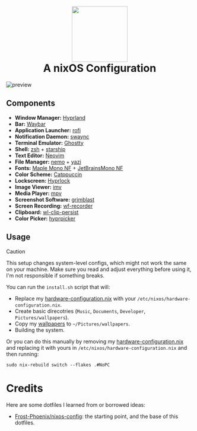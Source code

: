 <h1 align="center">
   <img src="https://files.artturin.com/files/nixoscolorful.svg" width="150px" /> 
   <br>
      A nixOS Configuration
   <br>
</h1>
<img alt="preview" src="https://github.com/user-attachments/assets/dbe48233-e55a-4a23-91f9-db5cd6d6322f" />

## Components

- **Window Manager:** [Hyprland][Hyprland]  
- **Bar:** [Waybar][Waybar]  
- **Application Launcher:** [rofi][rofi]  
- **Notification Daemon:** [swaync][swaync]  
- **Terminal Emulator:** [Ghostty][Ghostty]  
- **Shell:** [zsh][zsh] + [starship][starship]  
- **Text Editor:** [Neovim][Neovim]  
- **File Manager:** [nemo][nemo] + [yazi][yazi]  
- **Fonts:** [Maple Mono NF][Maple Mono] + [JetBrainsMono NF][JetBrainsMono]  
- **Color Scheme:** [Catppuccin][Catppuccin]  
- **Lockscreen:** [Hyprlock][Hyprlock]  
- **Image Viewer:** [imv][imv]  
- **Media Player:** [mpv][mpv]  
- **Screenshot Software:** [grimblast][grimblast]  
- **Screen Recording:** [wf-recorder][wf-recorder]  
- **Clipboard:** [wl-clip-persist][wl-clip-persist]  
- **Color Picker:** [hyprpicker][hyprpicker]  

## Usage
> [!CAUTION]
> This setup changes system-level configs, which might not work the same on your machine.
Make sure you read and adjust everything before using it, I'm not responsible if something breaks.

You can run the `install.sh` script that will:
 - Replace my [hardware-configuration.nix](/hosts/NoPC/hardware-configuration.nix) with your `/etc/nixos/hardware-configuration.nix`.
 - Create basic direcotries (`Music`, `Documents`, `Developer`, `Pictures/wallpapers`).
 - Copy my [wallpapers](/wallpapers) to `~/Pictures/wallpapers`.
 - Building the system.

Or you can do this manually by removing my [hardware-configuration.nix](/hosts/NoPC/hardware-configuration.nix) and replacing it with yours in `/etc/nixos/hardware-configuration.nix` and then running:

```
sudo nix-rebuild switch --flakes .#NoPC
```

# Credits
Here are some dotfiles I learned from or borrowed ideas:
 - [Frost-Phoenix/nixos-config](https://github.com/Frost-Phoenix/nixos-config/): the starting point, and the base of this dotfiles.

<!-- Links -->
[Hyprland]: https://github.com/hyprwm/Hyprland
[Ghostty]: https://ghostty.org/
[starship]: https://starship.rs
[Waybar]: https://github.com/Alexays/Waybar
[rofi]: https://github.com/lbonn/rofi
[nemo]: https://github.com/linuxmint/nemo/
[yazi]: https://github.com/sxyazi/yazi
[zsh]: https://ohmyz.sh/
[Hyprlock]: https://github.com/hyprwm/hyprlock
[audacious]: https://audacious-media-player.org/
[mpv]: https://github.com/mpv-player/mpv
[Neovim]: https://github.com/neovim/neovim
[grimblast]: https://github.com/hyprwm/contrib
[imv]: https://sr.ht/~exec64/imv/
[swaync]: https://github.com/ErikReider/SwayNotificationCenter
[Maple Mono]: https://github.com/subframe7536/maple-font
[JetBrainsMono]: https://github.com/JetBrains/JetBrainsMono
[wl-clip-persist]: https://github.com/Linus789/wl-clip-persist
[wf-recorder]: https://github.com/ammen99/wf-recorder
[hyprpicker]: https://github.com/hyprwm/hyprpicker
[Catppuccin]: https://github.com/catppuccin
